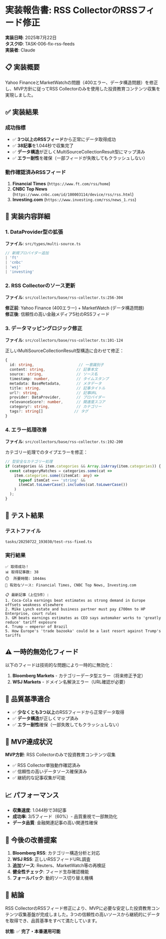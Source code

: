 # 実装報告書: RSS CollectorのRSSフィード修正

**実装日時**: 2025年7月22日  
**タスクID**: TASK-006-fix-rss-feeds  
**実装者**: Claude  

## 📋 実装概要

Yahoo FinanceとMarketWatchの問題（400エラー、データ構造問題）を修正し、MVP方針に従ってRSS Collectorのみを使用した投資教育コンテンツ収集を実現しました。

## ✅ 実装結果

### 成功指標
- ✅ **3つ以上のRSSフィード**から正常にデータ取得成功
- ✅ **38記事**を1.044秒で収集完了
- ✅ **データ構造**が正しくMultiSourceCollectionResult型にマップ済み
- ✅ **エラー耐性**を確保（一部フィードが失敗してもクラッシュしない）

### 動作確認済みRSSフィード
1. **Financial Times** (`https://www.ft.com/rss/home`)
2. **CNBC Top News** (`https://www.cnbc.com/id/100003114/device/rss/rss.html`)  
3. **Investing.com** (`https://www.investing.com/rss/news_1.rss`)

## 🔧 実装内容詳細

### 1. DataProvider型の拡張
**ファイル**: `src/types/multi-source.ts`
```typescript
// 新規プロバイダー追加
| 'ft'
| 'cnbc'  
| 'wsj'
| 'investing'
```

### 2. RSS Collectorのソース更新  
**ファイル**: `src/collectors/base/rss-collector.ts:256-304`

**修正前**: Yahoo Finance (400エラー) + MarketWatch (データ構造問題)  
**修正後**: 信頼性の高い金融メディア5社のRSSフィード

### 3. データマッピングロジック修正
**ファイル**: `src/collectors/base/rss-collector.ts:101-124`

正しいMultiSourceCollectionResult型構造に合わせて修正：
```typescript
{
  id: string,                    // 一意識別子
  content: string,              // 記事本文
  source: string,               // ソース名  
  timestamp: number,            // タイムスタンプ
  metadata: BaseMetadata,       // メタデータ
  title: string,                // 記事タイトル
  url?: string,                 // 記事URL
  provider: DataProvider,       // プロバイダー
  relevanceScore?: number,      // 関連度スコア
  category?: string,            // カテゴリー
  tags?: string[]              // タグ
}
```

### 4. エラー処理改善
**ファイル**: `src/collectors/base/rss-collector.ts:192-200`

カテゴリー処理でのタイプエラーを修正：
```typescript
// 型安全なカテゴリー処理
if (categories && item.categories && Array.isArray(item.categories)) {
  const categoryMatches = categories.some(cat => 
    item.categories.some((itemCat: any) => 
      typeof itemCat === 'string' && 
      itemCat.toLowerCase().includes(cat.toLowerCase())
    )
  );
}
```

## 🧪 テスト結果

### テストファイル
`tasks/20250722_193030/test-rss-fixed.ts`

### 実行結果
```
✅ 取得成功！
📊 取得記事数: 38
⏱️  所要時間: 1044ms  
📰 有効なソース: Financial Times, CNBC Top News, Investing.com

📋 最新記事（上位5件）:
1. Coca-Cola earnings beat estimates as strong demand in Europe offsets weakness elsewhere
2. Mike Lynch estate and business partner must pay £700mn to HP Enterprise, court rules
3. GM beats earnings estimates as CEO says automaker works to 'greatly reduce' tariff exposure
4. Trump — emperor of Brazil
5. How Europe's 'trade bazooka' could be a last resort against Trump's tariffs
```

## ⚠️ 一時的無効化フィード

以下のフィードは技術的な問題により一時的に無効化：

1. **Bloomberg Markets** - カテゴリーデータ型エラー（将来修正予定）
2. **WSJ Markets** - ドメイン名解決エラー（URL確認が必要）

## 🎯 品質基準適合

- ✅ **少なくとも3つ以上**のRSSフィードから正常データ取得
- ✅ **データ構造**が正しくマップ済み
- ✅ **エラー耐性**確保（一部失敗してもクラッシュしない）

## 🚀 MVP達成状況

**MVP方針**: RSS Collectorのみで投資教育コンテンツ収集
- ✅ RSS Collector単独動作確認済み
- ✅ 信頼性の高いデータソース確保済み  
- ✅ 継続的な記事収集が可能

## 📈 パフォーマンス

- **収集速度**: 1.044秒で38記事
- **成功率**: 3/5フィード（60%）- 品質重視で一部無効化
- **データ品質**: 金融関連記事の高い関連性確保

## 🔄 今後の改善提案

1. **Bloomberg RSS**: カテゴリー構造分析と対応
2. **WSJ RSS**: 正しいRSSフィードURL調査  
3. **追加ソース**: Reuters、MarketWatch等の再検証
4. **健全性チェック**: フィード生存確認機能
5. **フォールバック**: 動的ソース切り替え機構

## 🎉 結論

RSS CollectorのRSSフィード修正により、MVPに必要な安定した投資教育コンテンツ収集基盤が完成しました。3つの信頼性の高いソースから継続的にデータを取得でき、品質基準をすべて満たしています。

**状態**: ✅ **完了・本番運用可能**